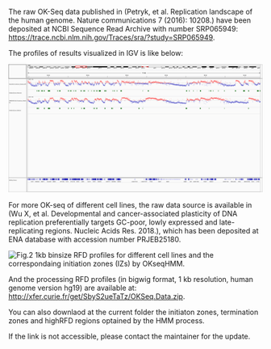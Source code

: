 The raw OK-Seq data published in (Petryk, et al. Replication landscape of the human genome. Nature communications 7 (2016): 10208.) have been deposited at NCBI Sequence Read Archive with number SRP065949: https://trace.ncbi.nlm.nih.gov/Traces/sra/?study=SRP065949.

The profiles of results visualized in IGV is like below:

![    Fig.1 1kb binsize RFD profiles for HeLa and GM06990 and the correspondaing initiation zones (IZs) by OKseqHMM. ](https://github.com/CL-CHEN-Lab/OK-Seq/blob/master/img/igv_snapshot_okseq_Hela_GM_fig2.png) 


For more OK-seq of different cell lines, the raw data source is available in (Wu X, et al. Developmental and cancer-associated plasticity of DNA replication preferentially targets GC-poor, lowly expressed and late-replicating regions. Nucleic Acids Res. 2018.), which has been deposited at ENA database with accession number PRJEB25180.

![    Fig.2 1kb binsize RFD profiles for different cell lines and the correspondaing initiation zones (IZs) by OKseqHMM. ](https://github.com/CL-CHEN-Lab/OK-Seq/blob/master/img/igv_snapshot_okseq_Xia_diff_cell_fig2) 


And the processing RFD profiles (in bigwig format, 1 kb resolution, human genome version hg19) are available at: http://xfer.curie.fr/get/SbyS2ueTaTz/OKSeq.Data.zip.

You can also downlaod at the current folder the initiaton zones, termination zones and highRFD regions optained by the HMM process.

If the link is not accessible, please contact the maintainer for the update.
